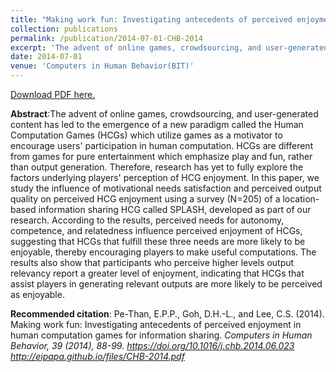 ```yaml
---
title: "Making work fun: Investigating antecedents of perceived enjoyment in human computation games for information sharing"
collection: publications
permalink: /publication/2014-07-01-CHB-2014
excerpt: 'The advent of online games, crowdsourcing, and user-generated content has led to the emergence of a new paradigm called the Human Computation Games (HCGs) which utilize games as a motivator to encourage users&apos; participation in human computation. HCGs are different from games for pure entertainment which emphasize play and fun, rather than output generation. Therefore, research has yet to fully explore the factors underlying players&apos; perception of HCG enjoyment. In this paper, we study the influence of motivational needs satisfaction and perceived output quality on perceived HCG enjoyment using a survey (N=205) of a location-based information sharing HCG called SPLASH, developed as part of our research. According to the results, perceived needs for autonomy, competence, and relatedness influence perceived enjoyment of HCGs, suggesting that HCGs that fulfill these three needs are more likely to be enjoyable, thereby encouraging players to make useful computations. The results also show that participants who perceive higher levels output relevancy report a greater level of enjoyment, indicating that HCGs that assist players in generating relevant outputs are more likely to be perceived as enjoyable.'
date: 2014-07-01
venue: 'Computers in Human Behavior(BIT)'
---
```

<span style="color: red">[Download PDF here.](http://eipapa.github.io/files/CHB-2014.pdf)</span>

**Abstract**:The advent of online games, crowdsourcing, and user-generated content has led to the emergence of a new paradigm called the Human Computation Games (HCGs) which utilize games as a motivator to encourage users&apos; participation in human computation. HCGs are different from games for pure entertainment which emphasize play and fun, rather than output generation. Therefore, research has yet to fully explore the factors underlying players&apos; perception of HCG enjoyment. In this paper, we study the influence of motivational needs satisfaction and perceived output quality on perceived HCG enjoyment using a survey (N=205) of a location-based information sharing HCG called SPLASH, developed as part of our research. According to the results, perceived needs for autonomy, competence, and relatedness influence perceived enjoyment of HCGs, suggesting that HCGs that fulfill these three needs are more likely to be enjoyable, thereby encouraging players to make useful computations. The results also show that participants who perceive higher levels output relevancy report a greater level of enjoyment, indicating that HCGs that assist players in generating relevant outputs are more likely to be perceived as enjoyable.

**Recommended citation**: Pe-Than, E.P.P., Goh, D.H.-L., and Lee, C.S. (2014). Making work fun: Investigating antecedents of perceived enjoyment in human computation games for information sharing. <i>Computers in Human Behavior, 39 <i>(2014), 88-99. https://doi.org/10.1016/j.chb.2014.06.023 http://eipapa.github.io/files/CHB-2014.pdf